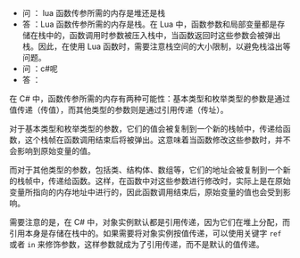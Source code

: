 * 问 ： lua 函数传参所需的内存是堆还是栈
* 答 ：Lua 函数传参所需的内存是栈。在 Lua 中，函数参数和局部变量都是存储在栈中的，函数调用时参数被压入栈中，当函数返回时这些参数会被弹出栈。因此，在使用 Lua 函数时，需要注意栈空间的大小限制，以避免栈溢出等问题。
* 问 ：c#呢
* 答 ：

在 C# 中，函数传参所需的内存有两种可能性：基本类型和枚举类型的参数是通过值传递（传值），而其他类型的参数则是通过引用传递（传址）。

对于基本类型和枚举类型的参数，它们的值会被复制到一个新的栈帧中，传递给函数，这个栈帧在函数调用结束后将被弹出。这意味着当函数修改这些参数时，并不会影响到原始变量的值。

而对于其他类型的参数，包括类、结构体、数组等，它们的地址会被复制到一个新的栈帧中，传递给函数。这样，在函数中对这些参数进行修改时，实际上是在原始变量所指向的内存地址中进行的，因此函数调用结束后，原始变量的值也会受到影响。

需要注意的是，在 C# 中，对象实例默认都是引用传递，因为它们在堆上分配，而引用本身是存储在栈中的。如果需要将对象实例按值传递，可以使用关键字 `ref` 或者 `in` 来修饰参数，这样参数就成为了引用传递，而不是默认的值传递。
